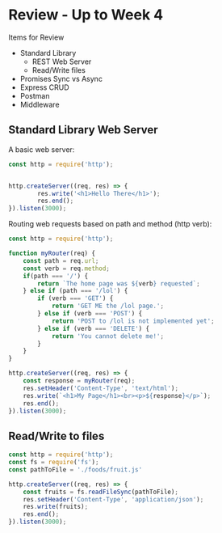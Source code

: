 # Review - Up to Week 4  
  
Items for Review  
  - Standard Library
    - REST Web Server
    - Read/Write files
  - Promises Sync vs Async
  - Express CRUD
  - Postman
  - Middleware  

## Standard Library Web Server  

A basic web server:
```js
const http = require('http');


http.createServer((req, res) => {
        res.write('<h1>Hello There</h1>');
        res.end();
}).listen(3000);

```

Routing web requests based on path and method (http verb): 

```js
const http = require('http');

function myRouter(req) {
    const path = req.url;
    const verb = req.method;
    if(path === '/') {
        return `The home page was ${verb} requested`;
    } else if (path === '/lol') {
        if (verb === 'GET') {
            return 'GET ME the /lol page.';
        } else if (verb === 'POST') {
            return 'POST to /lol is not implemented yet';
        } else if (verb === 'DELETE') {
            return 'You cannot delete me!';
        }
    }
}

http.createServer((req, res) => {
    const response = myRouter(req);
    res.setHeader('Content-Type', 'text/html');
    res.write(`<h1>My Page</h1><br><p>${response}</p>`);
    res.end();
}).listen(3000);

```

## Read/Write to files  
  
```js
const http = require('http');
const fs = require('fs');
const pathToFile = './foods/fruit.js'

http.createServer((req, res) => {
    const fruits = fs.readFileSync(pathToFile);
    res.setHeader('Content-Type', 'application/json');
    res.write(fruits);
    res.end();
}).listen(3000);

```